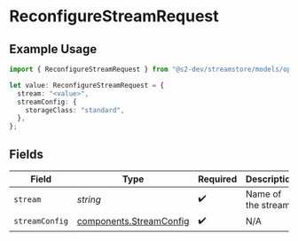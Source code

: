 # ReconfigureStreamRequest

## Example Usage

```typescript
import { ReconfigureStreamRequest } from "@s2-dev/streamstore/models/operations";

let value: ReconfigureStreamRequest = {
  stream: "<value>",
  streamConfig: {
    storageClass: "standard",
  },
};
```

## Fields

| Field                                                              | Type                                                               | Required                                                           | Description                                                        |
| ------------------------------------------------------------------ | ------------------------------------------------------------------ | ------------------------------------------------------------------ | ------------------------------------------------------------------ |
| `stream`                                                           | *string*                                                           | :heavy_check_mark:                                                 | Name of the stream.                                                |
| `streamConfig`                                                     | [components.StreamConfig](../../models/components/streamconfig.md) | :heavy_check_mark:                                                 | N/A                                                                |